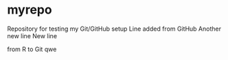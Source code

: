 # myrepo
Repository for testing my Git/GitHub setup
Line added from GitHub
Another new line
New line

from R to Git
qwe